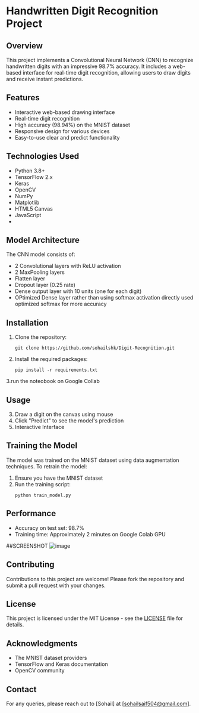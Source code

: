 # Handwritten Digit Recognition Project

## Overview
This project implements a Convolutional Neural Network (CNN) to recognize handwritten digits with an impressive 98.7% accuracy. It includes a web-based interface for real-time digit recognition, allowing users to draw digits and receive instant predictions.

## Features
- Interactive web-based drawing interface
- Real-time digit recognition
- High accuracy (98.94%) on the MNIST dataset
- Responsive design for various devices
- Easy-to-use clear and predict functionality

## Technologies Used
- Python 3.8+
- TensorFlow 2.x
- Keras
- OpenCV
- NumPy
- Matplotlib
- HTML5 Canvas
- JavaScript
- 
## Model Architecture
The CNN model consists of:
- 2 Convolutional layers with ReLU activation
- 2 MaxPooling layers
- Flatten layer
- Dropout layer (0.25 rate)
- Dense output layer with 10 units (one for each digit)
- OPtimized Dense layer rather than using softmax activation directly used optimized softmax for more accuracy

## Installation
1. Clone the repository:
   ```
   git clone https://github.com/sohailshk/Digit-Recognition.git
   ```
2. Install the required packages:
   ```
   pip install -r requirements.txt
   ```
3.run the noteobook on Google Collab

## Usage
3. Draw a digit on the canvas using mouse
5. Click "Predict" to see the model's prediction
6. Interactive Interface

## Training the Model
The model was trained on the MNIST dataset using data augmentation techniques. To retrain the model:
1. Ensure you have the MNIST dataset
2. Run the training script:
   ```
   python train_model.py
   ```

## Performance
- Accuracy on test set: 98.7%
- Training time: Approximately 2 minutes on Google Colab GPU

##SCREENSHOT
![image](https://github.com/user-attachments/assets/7e10aaa1-f83b-45c4-b1ff-904621a89222)



## Contributing
Contributions to this project are welcome! Please fork the repository and submit a pull request with your changes.

## License
This project is licensed under the MIT License - see the [LICENSE](LICENSE) file for details.

## Acknowledgments
- The MNIST dataset providers
- TensorFlow and Keras documentation
- OpenCV community

## Contact
For any queries, please reach out to [Sohail] at [sohailsaif504@gmail.com].
